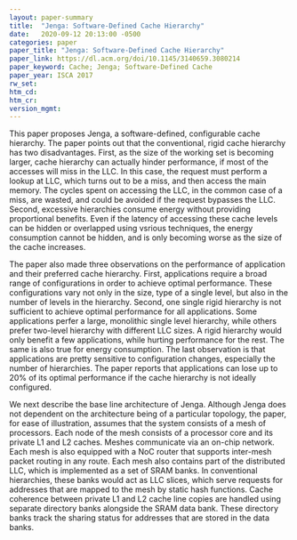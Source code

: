 ```yaml
---
layout: paper-summary
title:  "Jenga: Software-Defined Cache Hierarchy"
date:   2020-09-12 20:13:00 -0500
categories: paper
paper_title: "Jenga: Software-Defined Cache Hierarchy"
paper_link: https://dl.acm.org/doi/10.1145/3140659.3080214
paper_keyword: Cache; Jenga; Software-Defined Cache
paper_year: ISCA 2017
rw_set:
htm_cd:
htm_cr:
version_mgmt:
---
```


This paper proposes Jenga, a software-defined, configurable cache hierarchy. The paper points out that the conventional, 
rigid cache hierarchy has two disadvantages. First, as the size of the working set is becoming larger, cache hierarchy
can actually hinder performance, if most of the accesses will miss in the LLC. In this case, the request must perform a 
lookup at LLC, which turns out to be a miss, and then access the main memory. The cycles spent on accessing the LLC, in
the common case of a miss, are wasted, and could be avoided if the request bypasses the LLC. Second, excessive hierarchies
consume energy without providing proportional benefits. Even if the latency of accessing these cache levels can be hidden
or overlapped using vsrious techniques, the energy consumption cannot be hidden, and is only becoming worse as the size
of the cache increases. 

The paper also made three observations on the performance of application and their preferred cache hierarchy. First, 
applications require a broad range of configurations in order to achieve optimal performance. These configurations
vary not only in the size, type of a single level, but also in the number of levels in the hierarchy. 
Second, one single rigid hierarchy is not sufficient to achieve optimal performance for all applications. Some 
applications perfer a large, monolithic single level hierarchy, while others prefer two-level hierarchy with different 
LLC sizes. A rigid hierarchy would only benefit a few applications, while hurting performance for the rest.
The same is also true for energy consumption.
The last observation is that applications are pretty sensitive to configuration changes, especially the number of hierarchies. 
The paper reports that applications can lose up to 20% of its optimal performance if the cache hierarchy is not ideally 
configured. 

We next describe the base line architecture of Jenga. Although Jenga does not dependent on the architecture being of a 
particular topology, the paper, for ease of illustration, assumes that the system consists of a mesh of processors. Each
node of the mesh consists of a processor core and its private L1 and L2 caches. Meshes communicate via an on-chip network.
Each mesh is also equipped with a NoC router that supports inter-mesh packet routing in any route. 
Each mesh also contains part of the distributed LLC, which is implemented as a set of SRAM banks. In conventional hierarchies,
these banks would act as LLC slices, which serve requests for addresses that are mapped to the mesh by static hash functions.
Cache coherence between private L1 and L2 cache line copies are handled using separate directory banks alongside the 
SRAM data bank. These directory banks track the sharing status for addresses that are stored in the data banks. 